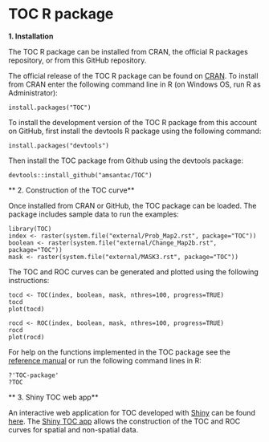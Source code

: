TOC R package
======

**1. Installation**

The TOC R package can be installed from CRAN, the official R packages repository, or from this GitHub repository.

The official release of the TOC R package can be found on [CRAN](http://cran.r-project.org/package=TOC). To install from CRAN enter the following command line in R (on Windows OS, run R as Administrator): 

```{r}
install.packages("TOC")
```

To install the development version of the TOC R package from this account on GitHub, first install the devtools R package using the following command:

```{r}
install.packages("devtools")
```

Then install the TOC package from Github using the devtools package:

```{r}
devtools::install_github("amsantac/TOC")
```

** 2. Construction of the TOC curve**

Once installed from CRAN or GitHub, the TOC package can be loaded. The package includes sample data to run the examples:

```{r}
library(TOC)
index <- raster(system.file("external/Prob_Map2.rst", package="TOC"))
boolean <- raster(system.file("external/Change_Map2b.rst", package="TOC"))
mask <- raster(system.file("external/MASK3.rst", package="TOC"))
```

The TOC and ROC curves can be generated and plotted using the following instructions:

```{r}
tocd <- TOC(index, boolean, mask, nthres=100, progress=TRUE)
tocd
plot(tocd)

rocd <- ROC(index, boolean, mask, nthres=100, progress=TRUE)
rocd
plot(rocd)
```

For help on the functions implemented in the TOC package see the [reference manual](/TOC-manual.pdf) or run the following command lines in R:

```{r}
?'TOC-package'
?TOC
```

** 3. Shiny TOC web app**

An interactive web application for TOC developed with [Shiny](http://shiny.rstudio.com) can be found [here](https://amsantac.shinyapps.io/TOCapp). The [Shiny TOC app](https://amsantac.shinyapps.io/TOCapp) allows the construction of the TOC and ROC curves for spatial and non-spatial data. 
